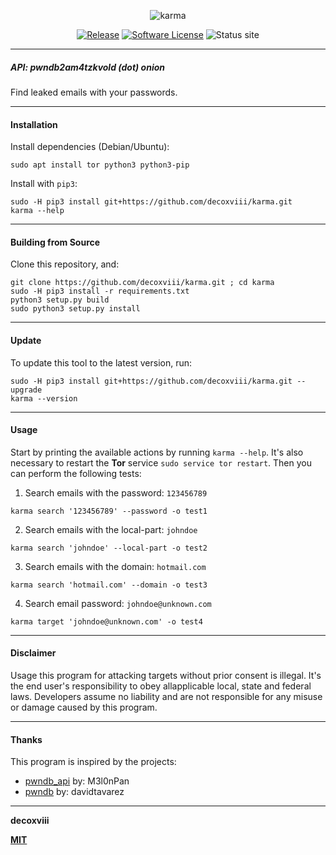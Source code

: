 
<p align="center">
    <img alt="karma" src="https://i.imgur.com/C3zISlU.gif"/>
    <p align="center">
        <a href="https://github.com/decoxviii/karma/releases/latest"><img alt="Release" src="https://img.shields.io/github/tag/decoxviii/karma.svg?style=flat-square"></a>
        <a href="https://github.com/decoxviii/karma/blob/master/LICENSE"><img alt="Software License" src="https://img.shields.io/badge/license-MIT-brightgreen.svg?style=flat-square"></a>
        <img alt="Status site" src="https://img.shields.io/badge/site-down-brightred.svg?style=flat-square">
    </p>
</p>

---

##### API: pwndb2am4tzkvold (dot) onion

Find leaked emails with your passwords.

---

#### Installation

Install dependencies (Debian/Ubuntu):
```
sudo apt install tor python3 python3-pip
```

Install with `pip3`:
```
sudo -H pip3 install git+https://github.com/decoxviii/karma.git
karma --help
```

---

#### Building from Source

Clone this repository, and:
```
git clone https://github.com/decoxviii/karma.git ; cd karma
sudo -H pip3 install -r requirements.txt
python3 setup.py build
sudo python3 setup.py install
```

---

#### Update

To update this tool to the latest version, run:
```
sudo -H pip3 install git+https://github.com/decoxviii/karma.git --upgrade
karma --version
```

---

#### Usage

Start by printing the available actions by running `karma --help`. It's also necessary to restart the **Tor** service `sudo service tor restart`. Then you can perform the following tests:

1. Search emails with the password: `123456789`
```
karma search '123456789' --password -o test1
```

2. Search emails with the local-part: `johndoe`
```
karma search 'johndoe' --local-part -o test2
```

3. Search emails with the domain: `hotmail.com`
```
karma search 'hotmail.com' --domain -o test3
```

4. Search email password: `johndoe@unknown.com`
```
karma target 'johndoe@unknown.com' -o test4
```

---

#### Disclaimer

Usage this program for attacking targets without prior consent is illegal. It's the end user's responsibility to obey allapplicable local, state and federal laws. Developers assume no liability and are not responsible for any misuse or damage caused by this program.

---

#### Thanks

This program is inspired by the projects:
+ [pwndb_api](https://github.com/M3l0nPan/pwndb_api) by: M3l0nPan
+ [pwndb](https://github.com/davidtavarez/pwndb)     by: davidtavarez

---

**decoxviii**

**[MIT](https://github.com/decoxviii/karma/blob/master/LICENSE)**
